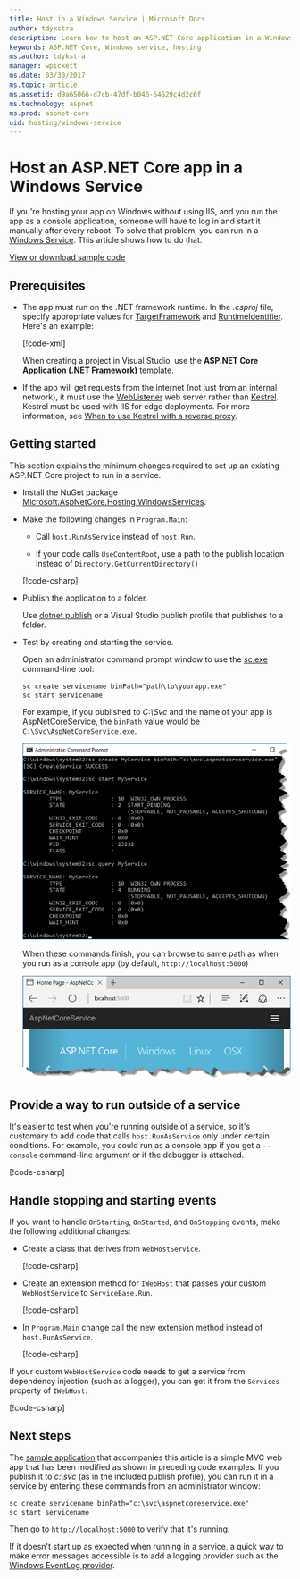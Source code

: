 ```yaml
---
title: Host in a Windows Service | Microsoft Docs
author: tdykstra
description: Learn how to host an ASP.NET Core application in a Windows Service.
keywords: ASP.NET Core, Windows service, hosting
ms.author: tdykstra
manager: wpickett
ms.date: 03/30/2017
ms.topic: article
ms.assetid: d9a65066-d7cb-47df-b046-64629c4d2c6f
ms.technology: aspnet
ms.prod: aspnet-core
uid: hosting/windows-service
---
```


# Host an ASP.NET Core app in a Windows Service

If you're hosting your app on Windows without using IIS, and you run the app as a console application, someone will have to log in and start it manually after every reboot.  To solve that problem, you can run in a [Windows Service](https://msdn.microsoft.com/library/d56de412). This article shows how to do that.

[View or download sample code](https://github.com/aspnet/Docs/tree/master/aspnetcore/hosting/windows-service/sample)

## Prerequisites

* The app must run on the .NET framework runtime.  In the *.csproj* file, specify appropriate values for [TargetFramework](https://docs.microsoft.com/nuget/schema/target-frameworks) and [RuntimeIdentifier](https://docs.microsoft.com/dotnet/articles/core/rid-catalog). Here's an example:

  [!code-xml[](windows-service/sample/AspNetCoreService.csproj?range=3-6)]

  When creating a project in Visual Studio, use the **ASP.NET Core Application (.NET Framework)** template.

* If the app will get requests from the internet (not just from an internal network), it must use the [WebListener](xref:fundamentals/servers/weblistener) web server rather than [Kestrel](xref:fundamentals/servers/kestrel).  Kestrel must be used with IIS for edge deployments.  For more information, see [When to use Kestrel with a reverse proxy](xref:fundamentals/servers/kestrel#when-to-use-kestrel-with-a-reverse-proxy).

## Getting started

This section explains the minimum changes required to set up an existing ASP.NET Core project to run in a service.

* Install the NuGet package [Microsoft.AspNetCore.Hosting.WindowsServices](https://www.nuget.org/packages/Microsoft.AspNetCore.Hosting.WindowsServices/).

* Make the following changes in `Program.Main`:
  
  * Call `host.RunAsService` instead of `host.Run`.
  
  * If your code calls `UseContentRoot`, use a path to the publish location instead of `Directory.GetCurrentDirectory()` 
  
  [!code-csharp[](windows-service/sample/Program.cs?name=ServiceOnly&highlight=3-4,8,14)]

* Publish the application to a folder.

  Use [dotnet publish](https://docs.microsoft.com/dotnet/articles/core/tools/dotnet-publish) or a Visual Studio publish profile that publishes to a folder.

* Test by creating and starting the service.

  Open an administrator command prompt window to use the [sc.exe](https://technet.microsoft.com/library/bb490995) command-line tool:

  ```console
  sc create servicename binPath="path\to\yourapp.exe"
  sc start servicename
  ```

  For example, if you published to *C:\Svc* and the name of your app is AspNetCoreService, the `binPath` value would be `C:\Svc\AspNetCoreService.exe`.

  ![Console window create and start example](windows-service/_static/create-start.png)

  When these commands finish, you can browse to same path as when you run as a console app (by default, `http://localhost:5000`)

  ![Running in a service](windows-service/_static/running-in-service.png)


## Provide a way to run outside of a service

It's easier to test when you're running outside of a service, so it's customary to add code that calls `host.RunAsService` only under certain conditions.  For example, you could run as a console app if you get a `--console` command-line argument or if the debugger is attached.

[!code-csharp[](windows-service/sample/Program.cs?name=ServiceOrConsole)]

## Handle stopping and starting events

If you want to handle `OnStarting`, `OnStarted`, and `OnStopping` events, make the following additional changes:

* Create a class that derives from `WebHostService`.

  [!code-csharp[](windows-service/sample/CustomWebHostService.cs?name=NoLogging)]

* Create an extension method for `IWebHost` that passes your custom `WebHostService` to `ServiceBase.Run`.

  [!code-csharp[](windows-service/sample/WebHostServiceExtensions.cs?name=ExtensionsClass)]

* In `Program.Main` change call the new extension method instead of `host.RunAsService`.

  [!code-csharp[](windows-service/sample/Program.cs?name=HandleStopStart&highlight=26)]

If your custom `WebHostService` code needs to get a service from dependency injection (such as a logger), you can get it from the `Services` property of `IWebHost`.

[!code-csharp[](windows-service/sample/CustomWebHostService.cs?name=Logging&highlight=7)]

## Next steps

The [sample application](https://github.com/aspnet/Docs/tree/master/aspnetcore/hosting/windows-service/sample) that accompanies this article is a simple MVC web app that has been modified as shown in preceding code examples.  If you publish it to *c:\svc* (as in the included publish profile), you can run it in a service by entering these commands from an administrator window:

```console
sc create servicename binPath="c:\svc\aspnetcoreservice.exe"
sc start servicename
```

Then go to `http://localhost:5000` to verify that it's running.

If it doesn't start up as expected when running in a service, a quick way to make error messages accessible is to add a logging provider such as the [Windows EventLog provider](xref:fundamentals/logging#eventlog).
